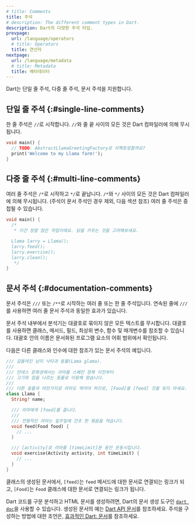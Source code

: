 ```yaml
---
# title: Comments
title: 주석
# description: The different comment types in Dart.
description: Dart의 다양한 주석 타입.
prevpage:
  url: /language/operators
  # title: Operators
  title: 연산자
nextpage:
  url: /language/metadata
  # title: Metadata
  title: 메타데이터
---
```


Dart는 단일 줄 주석, 다중 줄 주석, 문서 주석을 지원합니다.

## 단일 줄 주석 {:#single-line-comments}

한 줄 주석은 `//`로 시작합니다. 
`//`와 줄 끝 사이의 모든 것은 Dart 컴파일러에 의해 무시됩니다.

<?code-excerpt "misc/lib/language_tour/comments.dart (single-line-comments)"?>
```dart
void main() {
  // TODO: AbstractLlamaGreetingFactory로 리팩토링할까요?
  print('Welcome to my Llama farm!');
}
```

## 다중 줄 주석 {:#multi-line-comments}

여러 줄 주석은 `/*`로 시작하고 `*/`로 끝납니다. 
`/*`와 `*/` 사이의 모든 것은 Dart 컴파일러에 의해 무시됩니다.
(주석이 문서 주석인 경우 제외, 다음 섹션 참조) 
여러 줄 주석은 중첩될 수 있습니다.

<?code-excerpt "misc/lib/language_tour/comments.dart (multi-line-comments)"?>
```dart
void main() {
  /*
   * 이건 정말 많은 작업이에요. 닭을 키우는 것을 고려해보세요.

  Llama larry = Llama();
  larry.feed();
  larry.exercise();
  larry.clean();
   */
}
```

## 문서 주석 {:#documentation-comments}

문서 주석은 `///` 또는 `/**`로 시작하는 여러 줄 또는 한 줄 주석입니다. 
연속된 줄에 `///`를 사용하면 여러 줄 문서 주석과 동일한 효과가 있습니다.

문서 주석 내부에서 분석기는 대괄호로 묶이지 않은 모든 텍스트를 무시합니다. 
대괄호를 사용하면 클래스, 메서드, 필드, 최상위 변수, 함수 및 매개변수를 참조할 수 있습니다. 
대괄호 안의 이름은 문서화된 프로그램 요소의 어휘 범위에서 확인됩니다.

다음은 다른 클래스와 인수에 대한 참조가 있는 문서 주석의 예입니다.

<?code-excerpt "misc/lib/language_tour/comments.dart (doc-comments)"?>
```dart
/// 길들여진 남미 낙타과 동물(Lama glama).
///
/// 안데스 문화권에서는 라마를 스페인 정복 이전부터 
/// 고기와 짐을 나르는 동물로 이용해 왔습니다.
///
/// 다른 동물과 마찬가지로 라마도 먹어야 하므로, [Food]을 [feed] 것을 잊지 마세요.
class Llama {
  String? name;

  /// 라마에게 [food]를 줍니다.
  ///
  /// 전형적인 라마는 일주일에 건초 한 묶음을 먹습니다.
  void feed(Food food) {
    // ...
  }

  /// [activity]로 라마를 [timeLimit]분 동안 운동시킵니다.
  void exercise(Activity activity, int timeLimit) {
    // ...
  }
}
```

클래스의 생성된 문서에서, `[feed]`는 `feed` 메서드에 대한 문서로 연결되는 링크가 되고, 
`[Food]`는 `Food` 클래스에 대한 문서로 연결되는 링크가 됩니다.

Dart 코드를 구문 분석하고 HTML 문서를 생성하려면, 
Dart의 문서 생성 도구인 [`dart doc`](/tools/dart-doc)을 사용할 수 있습니다. 
생성된 문서의 예는 [Dart API 문서]({{site.dart-api}}/{{site.sdkInfo.channel}})를 참조하세요. 
주석을 구성하는 방법에 대한 조언은, [효과적인 Dart: 문서](/effective-dart/documentation)를 참조하세요.